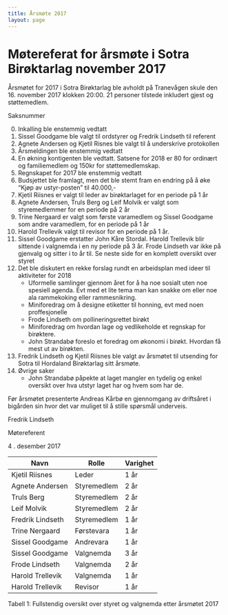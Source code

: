 ```yaml
---
title: Årsmøte 2017
layout: page
---
```


# Møtereferat for årsmøte i Sotra Birøktarlag november 2017

Årsmøtet for 2017 i Sotra Birøktarlag ble avholdt på Tranevågen skule den 16. november 2017 klokken 20:00.
21 personer tilstede inkludert gjest og støttemedlem.

Saksnummer

0. Inkalling ble enstemmig vedtatt
1. Sissel Goodgame ble valgt til ordstyrer og Fredrik Lindseth til referent
2. Agnete Andersen og Kjetil Risnes ble valgt til å underskrive protokollen
3. Årsmeldingen ble enstemmig vedtatt
4. En økning kontigenten ble vedtatt. Satsene for 2018 er 80 for ordinært og familiemedlem og 150kr for støttemedlemskap.
5. Regnskapet for 2017 ble enstemmig vedtatt
6. Budsjettet ble framlagt, men det ble stemt fram en endring på å øke “Kjøp av ustyr-posten” til 40.000,-
7. Kjetil Riisnes er valgt til leder av birøktarlaget for en periode på 1 år
8. Agnete Andersen, Truls Berg og Leif Molvik er valgt som styremedlemmer for en periode på 2 år
9. Trine Nergaard er valgt som første varamedlem og Sissel Goodgame som andre varamedlem, for en periode på 1 år
10. Harold Trellevik valgt til revisor for en periode på 1 år.
11. Sissel Goodgame erstatter John Kåre Stordal. Harold Trellevik blir sittende i valgnemda i en ny periode på 3 år. Frode Lindseth var ikke på gjenvalg og sitter i to år til. Se neste side for en komplett oversikt over styret
12. Det ble diskutert en rekke forslag rundt en arbeidsplan med ideer til aktiviteter for 2018
    - Uformelle samlinger gjennom året for å ha noe sosialt uten noe spesiell agenda. Evt med et lite tema man kan snakke om eller noe ala rammekoking eller rammesnikring.
    - Miniforedrag om å designe etiketter til honning, evt med noen proffesjonelle
    - Frode Lindseth om pollineringsrettet birøkt
    - Miniforedrag om hvordan lage og vedlikeholde et regnskap for birøktere.
    - John Strandabø foreslo et foredrag om økonomi i birøkt. Hvordan få mest ut av birøkten.
13. Fredrik Lindseth og Kjetil Riisnes ble valgt av årsmøtet til utsending for Sotra til Hordaland Birøktarlag sitt årsmøte.
14. Øvrige saker
    - John Strandabø påpekte at laget mangler en tydelig og enkel oversikt over hva utstyr laget har og hvem som har de.

Før årsmøtet presenterte Andreas Kårbø en gjennomgang av driftsåret i bigården sin hvor det var muliget til å stille spørsmål underveis.

Fredrik Lindseth

Møtereferent

4 . desember 2017

| Navn             | Rolle       | Varighet |
|------------------|-------------|----------|
| Kjetil Riisnes   | Leder       | 1 år     |
| Agnete Andersen  | Styremedlem | 2 år     |
| Truls Berg       | Styremedlem | 2 år     |
| Leif Molvik      | Styremedlem | 2 år     |
| Fredrik Lindseth | Styremedlem | 1 år     |
| Trine Nergaard   | Førstevara  | 1 år     |
| Sissel Goodgame  | Andrevara   | 1 år     |
| Sissel Goodgame  | Valgnemda   | 3 år     |
| Frode Lindseth   | Valgnemda   | 2 år     |
| Harold Trellevik | Valgnemda   | 1 år     |
| Harold Trellevik | Revisor     | 1 år     |

Tabell 1: Fullstendig oversikt over styret og valgnemda etter årsmøtet 2017